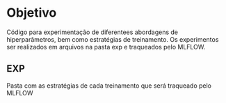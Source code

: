 # Objetivo

Código para experimentação de diferentees abordagens de hiperparâmetros, bem como estratégias de treinamento. Os experimentos ser realizados em arquivos na pasta exp e traqueados pelo MLFLOW.

## EXP

Pasta com as estratégias de cada treinamento que será traqueado pelo MLFLOW

